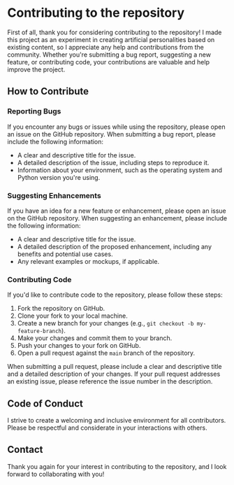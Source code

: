 # Contributing to the repository

First of all, thank you for considering contributing to the repository! I made this project as an experiment in creating artificial personalities based on existing content, so I appreciate any help and contributions from the community. Whether you're submitting a bug report, suggesting a new feature, or contributing code, your contributions are valuable and help improve the project.

## How to Contribute

### Reporting Bugs

If you encounter any bugs or issues while using the repository, please open an issue on the GitHub repository. When submitting a bug report, please include the following information:

- A clear and descriptive title for the issue.
- A detailed description of the issue, including steps to reproduce it.
- Information about your environment, such as the operating system and Python version you're using.

### Suggesting Enhancements

If you have an idea for a new feature or enhancement, please open an issue on the GitHub repository. When suggesting an enhancement, please include the following information:

- A clear and descriptive title for the issue.
- A detailed description of the proposed enhancement, including any benefits and potential use cases.
- Any relevant examples or mockups, if applicable.

### Contributing Code

If you'd like to contribute code to the repository, please follow these steps:

1. Fork the repository on GitHub.
2. Clone your fork to your local machine.
3. Create a new branch for your changes (e.g., `git checkout -b my-feature-branch`).
4. Make your changes and commit them to your branch.
5. Push your changes to your fork on GitHub.
6. Open a pull request against the `main` branch of the repository.

When submitting a pull request, please include a clear and descriptive title and a detailed description of your changes. If your pull request addresses an existing issue, please reference the issue number in the description.

## Code of Conduct

I strive to create a welcoming and inclusive environment for all contributors. Please be respectful and considerate in your interactions with others.

## Contact

Thank you again for your interest in contributing to the repository, and I look forward to collaborating with you!
